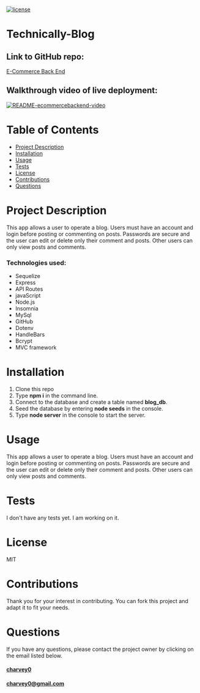 
[![license](https://img.shields.io/badge/License-MIT-blue)](https://img.shields.io/badge/License-MIT-blue)  

# **Technically-Blog**

## Link to GitHub repo:
[E-Commerce Back End](https://github.com/charvey0/Technically-Blog)


## Walkthrough video of live deployment:
[![README-ecommercebackend-video](https://img.youtube.com/vi/zyZrRwq7f9I/0.jpg)](https://www.youtube.com/watch?v=zyZrRwq7f9I)

# Table of Contents
* [Project Description](#project-description)
* [Installation](#installation)
* [Usage](#usage)
* [Tests](#tests)
* [License](#license)
* [Contributions](#contributions)
* [Questions](#questions)
# Project Description

This app allows a user to operate a blog.  Users must have an account and login before posting or commenting on posts.  Passwords are secure and the user can edit or delete only their comment and posts.  Other users can only view posts and comments.

### Technologies used:
- Sequelize
- Express
- API Routes
- javaScript
- Node.js
- Insomnia
- MySql
- GitHub
- Dotenv
- HandleBars
- Bcrypt
- MVC framework



# Installation

 1. Clone this repo  
 2. Type **npm i** in the command line.
 3. Connect to the database and create a table named **blog_db**.
 4. Seed the database by entering **node seeds** in the console.
 5. Type **node server** in the console to start the server.   


# Usage

This app allows a user to operate a blog.  Users must have an account and login before posting or commenting on posts.  Passwords are secure and the user can edit or delete only their comment and posts.  Other users can only view posts and comments.

# Tests
I don't have any tests yet.  I am working on it.

# License

MIT

# Contributions

Thank you for your interest in contributing.  You can fork this project and adapt it to fit your needs.

# Questions

If you have any questions, please contact the project owner by clicking on the email listed below.  

#### [charvey0](https://github.com/charvey0)
#### [charvey0@gmail.com](mailto:charvey0@gmail.com)